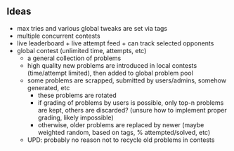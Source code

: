 ## Ideas
- max tries and various global tweaks are set via tags
- multiple concurrent contests
- live leaderboard + live attempt feed + can track selected opponents
- global contest (unlimited time, attempts, etc)
    - a general collection of problems
    - high quality new problems are introduced in local contests 
      (time/attempt limited), then added to global problem pool
    - some problems are scrapped, submitted by users/admins, 
      somehow generated, etc
        - these problems are rotated
        - if grading of problems by users is possible, only top-n problems 
          are kept, others are discarded? (unsure how to implement 
          proper grading, likely impossible)
        - otherwise, older problems are replaced by newer (maybe weighted 
          random, based on tags, % attempted/solved, etc)
    - UPD: probably no reason not to recycle old problems in contests


